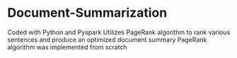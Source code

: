 # Document-Summarization
Coded with Python and Pyspark
Utilizes PageRank algorithm to rank various sentences and produce an optimized document summary
PageRank algorithm was implemented from scratch
